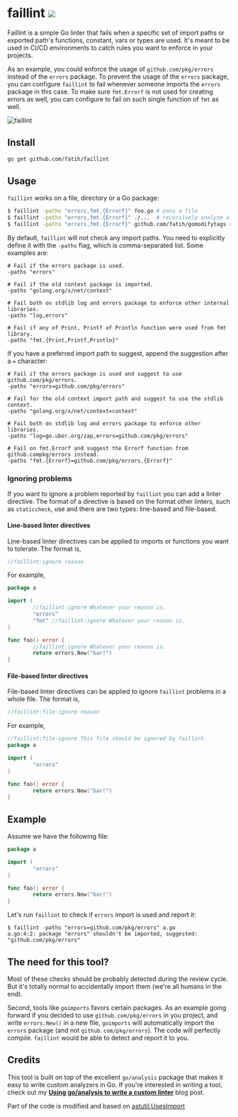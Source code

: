 # faillint [![](https://github.com/fatih/faillint/workflows/build/badge.svg)](https://github.com/fatih/faillint/actions)

Faillint is a simple Go linter that fails when a specific set of import paths
or exported path's functions, constant, vars or types are used. It's meant to be
used in CI/CD environments to catch rules you want to enforce in your projects.

As an example, you could enforce the usage of `github.com/pkg/errors` instead
of the `errors` package. To prevent the usage of the `errors` package, you can
configure `faillint` to fail whenever someone imports the `errors` package in
this case. To make sure `fmt.Errorf` is not used for creating errors as well,
you can configure to fail on such single function of `fmt` as well.

![faillint](https://user-images.githubusercontent.com/438920/74105802-f7158300-4b15-11ea-8e23-16be5cd3b971.gif)

## Install

```bash
go get github.com/fatih/faillint
```

## Usage

`faillint` works on a file, directory or a Go package:

```sh
$ faillint -paths "errors,fmt.{Errorf}" foo.go # pass a file
$ faillint -paths "errors,fmt.{Errorf}" ./...  # recursively analyze all files
$ faillint -paths "errors,fmt.{Errorf}" github.com/fatih/gomodifytags # or pass a package
```

By default, `faillint` will not check any import paths. You need to explicitly
define it with the `-paths` flag, which is comma-separated list. Some examples are:

```
# Fail if the errors package is used.
-paths "errors"

# Fail if the old context package is imported.
-paths "golang.org/x/net/context"

# Fail both on stdlib log and errors package to enforce other internal libraries.
-paths "log,errors"

# Fail if any of Print, Printf of Println function were used from fmt library.
-paths "fmt.{Print,Printf,Println}"
```

If you have a preferred import path to suggest, append the suggestion after a `=` character:

```
# Fail if the errors package is used and suggest to use github.com/pkg/errors.
-paths "errors=github.com/pkg/errors"

# Fail for the old context import path and suggest to use the stdlib context.
-paths "golang.org/x/net/context=context"

# Fail both on stdlib log and errors package to enforce other libraries.
-paths "log=go.uber.org/zap,errors=github.com/pkg/errors"

# Fail on fmt.Errorf and suggest the Errorf function from github.compkg/errors instead.
-paths "fmt.{Errorf}=github.com/pkg/errors.{Errorf}"
```

### Ignoring problems

If you want to ignore a problem reported by `faillint` you can add a linter directive.
The format of a directive is based on the format other linters, such as `staticcheck`, use and there are two types: line-based and file-based.

#### Line-based linter directives

Line-based linter directives can be applied to imports or functions you want to tolerate.  The format is,

```go
//faillint:ignore reason
```

For example,

```go
package a

import (
        //faillint:ignore Whatever your reason is.
        "errors"
        "fmt" //faillint:ignore Whatever your reason is.
)

func foo() error {
        //faillint:ignore Whatever your reason is.
        return errors.New("bar!")
}
```

#### File-based linter directives

File-based linter directives can be applied to ignore `faillint` problems in a whole file.  The format is,

```go
//faillint:file-ignore reason
```

For example,

```go
//faillint:file-ignore This file should be ignored by faillint.
package a

import (
        "errors"
)

func foo() error {
        return errors.New("bar!")
}
```

## Example

Assume we have the following file:

```go
package a

import (
        "errors"
)

func foo() error {
        return errors.New("bar!")
}
```

Let's run `faillint` to check if `errors` import is used and report it:

```
$ faillint -paths "errors=github.com/pkg/errors" a.go
a.go:4:2: package "errors" shouldn't be imported, suggested: "github.com/pkg/errors"
```

## The need for this tool?

Most of these checks should be probably detected during the review cycle. But
it's totally normal to accidentally import them (we're all humans in the end).

Second, tools like `goimports` favors certain packages. As an example going
forward if you decided to use `github.com/pkg/errors` in you project, and write
`errors.New()` in a new file, `goimports` will automatically import the
`errors` package (and not `github.com/pkg/errors`). The code will perfectly
compile. `faillint` would be able to detect and report it to you.

## Credits

This tool is built on top of the excellent `go/analysis` package that makes it
easy to write custom analyzers in Go. If you're interested in writing a tool,
check out my **[Using go/analysis to write a custom
linter](https://arslan.io/2019/06/13/using-go-analysis-to-write-a-custom-linter/)**
blog post.

Part of the code is modified and based on [astutil.UsesImport](https://pkg.go.dev/golang.org/x/tools/go/ast/astutil?tab=doc#UsesImport)

